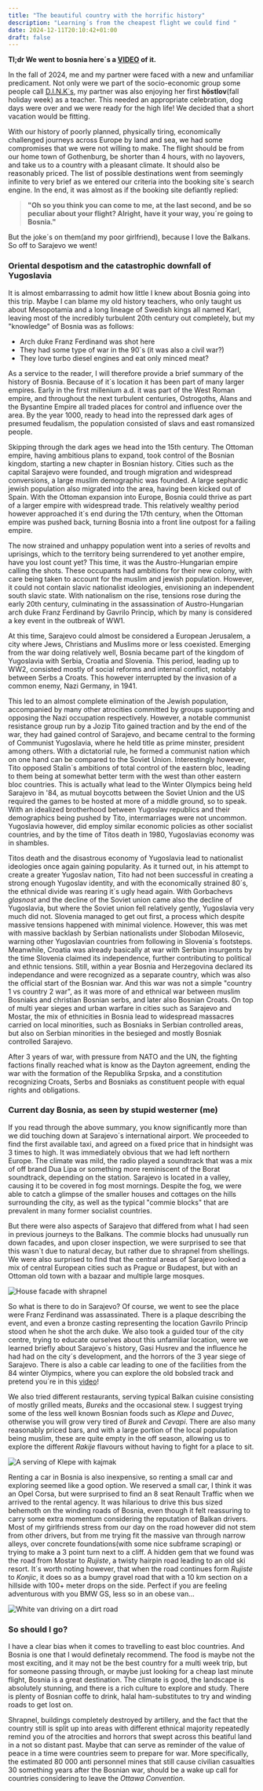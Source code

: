 ```yaml
---
title: "The beautiful country with the horrific history"
description: "Learning´s from the cheapest flight we could find "
date: 2024-12-11T20:10:42+01:00
draft: false
---
```

**Tl;dr We went to bosnia here´s a [VIDEO](https://www.youtube.com/watch?v=nwAZ1R2wLP0) of it.**

In the fall of 2024, me and my partner were faced with a new and unfamiliar predicament. Not only were we part of the socio-economic group some people  call [D.I.N.K´s](https://www.urbandictionary.com/define.php?term=D.I.N.K), my partner was also enjoying her first **höstlov**(fall holiday week) as a teacher. This needed an appropriate celebration, dog days were over and we were ready for the high life! We decided that a short vacation would be fitting.

With our history of poorly planned, physically tiring, economically challenged journeys across Europe by land and sea, we had some compromises that we were not willing to make. The flight should be from our home town of Gothenburg, be shorter than 4 hours, with no layovers, and take us to a country with a pleasant climate. It should also be reasonably priced. The list of possible destinations went from seemingly infinite to very brief as we entered our criteria into the booking site´s search engine. In the end, it was almost as if the booking site defiantly replied:
>**"Oh so you think you can come to me, at the last second, and be so peculiar about your flight? Alright, have it your way, you´re going to Bosnia."**

But the joke´s on them(and my poor girlfriend), because I love the Balkans. So off to Sarajevo we went!   

### Oriental despotism and the catastrophic downfall of Yugoslavia ###

It is almost embarrassing to admit how little I knew about Bosnia going into this trip. Maybe I can blame my old history teachers, who only taught us about Mesopotamia and a long lineage of Swedish kings all named Karl, leaving most of the incredibly turbulent 20th century out completely, but my "knowledge" of Bosnia was as follows:

* Arch duke Franz Ferdinand was shot here
* They had some type of war in the 90´s (it was also a civil war?)
* They love turbo diesel engines and eat only minced meat?

As a service to the reader, I will therefore provide a brief summary of the history of Bosnia. Because of it´s location it has been part of many larger empires. Early in the first millenium a.d. it was part of the West Roman empire, and throughout the next turbulent centuries, Ostrogoths, Alans and the Bysantine Empire all traded places for control and influence over the area. By the year 1000, ready to head into the repressed dark ages of presumed feudalism, the population consisted of slavs and east romansized people.

Skipping through the dark ages we head into the 15th century. The Ottoman empire, having ambitious plans to expand, took control of the Bosnian kingdom, starting a new chapter in Bosnian history. Cities such as the capital Sarajevo were founded, and trough migration and widespread conversions, a large muslim demographic was founded. A large sephardic jewish population also migrated into the area, having been kicked out of Spain. With the Ottoman expansion into Europe, Bosnia could thrive as part of a larger empire with widespread trade. This relatively wealthy period however approached it´s end during the 17th century, when the Ottoman empire was pushed back, turning Bosnia into a front line outpost for a failing empire.

The now strained and unhappy population went into a series of revolts and uprisings, which to the territory being surrendered to yet another empire, have you lost count yet? This time, it was the Austro-Hungarian empire calling the shots. These occupants had ambitions for their new colony, with care being taken to account for the muslim and jewish population. However, it could not contain slavic nationalist ideologies, envisioning an independent south slavic state. With nationalism on the rise, tensions rose during the early 20th century, culminating in the assassination of Austro-Hungarian arch duke Franz Ferdinand by Gavrilo Princip, which by many is considered a key event in the outbreak of WW1.

At this time, Sarajevo could almost be considered a European Jerusalem, a city where Jews, Christians and Muslims more or less coexisted. Emerging from the war doing relatively well, Bosnia became part of the kingdom of Yugoslavia with Serbia, Croatia and Slovenia. This period, leading up to WW2, consisted mostly of social reforms and internal conflict, notably between Serbs a Croats. This however interrupted by the invasion of a common enemy, Nazi Germany, in 1941.

This led to an almost complete elimination of the Jewish population, accompanied by many other atrocities committed by groups supporting and opposing the Nazi occupation respectively. However, a notable communist resistance group run by a Jozip Tito gained traction and by the end of the war, they had gained control of Sarajevo, and became central to the forming of Communist Yugoslavia, where he held title as prime minster, president among others. With a dictatorial rule, he formed a communist nation which on one hand can be compared to the Soviet Union. Interestingly however, Tito opposed Stalin´s ambitions of total control of the eastern bloc, leading to them being at somewhat better term with the west than other eastern bloc countries. This is actually what lead to the Winter Olympics being held Sarajevo in '84, as mutual boycotts between the Soviet Union and the US required the games to be hosted at more of a middle ground, so to speak. With an idealized brotherhood between Yugoslav republics and their demographics being pushed by Tito, intermarriages were not uncommon. Yugoslavia however, did employ similar economic policies as other socialist countries, and by the time of Titos death in 1980, Yugoslavias economy was in shambles.

Titos death and the disastrous economy of Yugoslavia lead to nationalist ideologies once again gaining popularity. As it turned out, in his attempt to create a greater Yugoslav nation, Tito had not been successful in creating a strong enough Yugoslav identity, and with the economically strained 80´s, the ethnical divide was rearing it´s ugly head again. With Gorbachevs *glasnost* and the decline of the Soviet union came also the decline of Yugoslavia, but where the Soviet union fell relatively gently, Yugoslavia very much did not. Slovenia managed to get out first, a process which despite massive tensions happened with minimal violence. However, this was met with massive backlash by Serbian nationalists under Slobodan Milosevic, warning other Yugoslavian countries from following in Slovenia´s footsteps. Meanwhile, Croatia was already basically at war with Serbian insurgents by the time Slovenia claimed its independence, further contributing to political and ethnic tensions. Still, within a year Bosnia and Herzegovina declared its independance and were recognized as a separate country, which was also the official start of the Bosnian war. And this war was not a simple "country 1 vs country 2 war", as it was more of and ethnical war between muslim Bosniaks and christian Bosnian serbs, and later also Bosnian Croats. On top of multi year sieges and urban warfare in cities such as Sarajevo and Mostar, the mix of ethnicities in Bosnia lead to widespread massacres carried on local minorities, such as Bosniaks in Serbian controlled areas, but also on Serbian minorities in the besieged and mostly Bosniak controlled Sarajevo.

After 3 years of war, with pressure from NATO and the UN, the fighting factions finally reached what is know as the Dayton agreement, ending the war with the formation of the Republika Srpska, and a constitution recognizing Croats, Serbs and Bosniaks as constituent people with equal rights and obligations.

### Current day Bosnia, as seen by stupid westerner (me) ###

If you read through the above summary, you know significantly more than we did touching down at Sarajevo´s international airport. We proceeded to find the first available taxi, and agreed on a fixed price that in hindsight was 3 times to high. It was immediately obvious that we had left northern Europe. The climate was mild, the radio played a soundtrack that was a mix of off brand Dua Lipa or something more reminiscent of the Borat soundtrack, depending on the station. Sarajevo is located in a valley, causing it to be covered in fog most mornings. Despite the fog, we were able to catch a glimpse of the smaller houses and cottages on the hills surrounding the city, as well as the typical "commie blocks" that are prevalent in many former socialist countries.

But there were also aspects of Sarajevo that differed from what I had seen in previous journeys to the Balkans. The commie blocks had unusually run down facades, and upon closer inspection, we were surprised to see that this wasn´t due to natural decay, but rather due to shrapnel from shellings. We were also surprised to find that the central areas of Sarajevo looked a mix of central European cities such as Prague or Budapest, but with an Ottoman old town with a bazaar and multiple large mosques.

![House facade with shrapnel](/images/blog/sarajevo_fasad.jpg "A building with holes from shrapnel")

So what is there to do in Sarajevo? Of course, we went to see the place were Franz Ferdinand was assassinated. There is a plaque describing the event, and even a bronze casting representing the location Gavrilo Princip stood when he shot the arch duke. We also took a guided tour of the city centre, trying to educate ourselves about this unfamiliar location, were we learned briefly about Sarajevo´s history, Gasi Husrev and the influence he had had on the city´s development, and the horrors of the 3 year siege of Sarajevo. There is also a cable car leading to one of the facilities from the 84 winter Olympics, where you can explore the old bobsled track and pretend you´re in this [video](https://www.youtube.com/watch?v=rl-wWHr_-ck&t=85s)!


We also tried different restaurants, serving typical Balkan cuisine consisting of mostly grilled meats, *Bureks* and the occasional stew. I suggest trying some of the less well known Bosnian foods such as *Klepe* and *Duvec*, otherwise you will grow very tired of *Burek* and *Cevapi*.
There are also many reasonably priced bars, and with a large portion of the local population being muslim, these are quite empty in the off season, allowing us to explore the different *Rakije* flavours without having to fight for a place to sit.

![A serving of Klepe with kajmak](/images/blog/knepe.jpg "Klepe, one of few Bosnian dishes that are not grilled")

Renting a car in Bosnia is also inexpensive, so renting a small car and exploring seemed like a good option. We reserved a small car, I think it was an Opel Corsa, but were surprised to find an 8 seat Renault Traffic when we arrived to the rental agency. It was hilarious to drive this bus sized behemoth on the winding roads of Bosnia, even though it felt reassuring to carry some extra momentum considering the reputation of Balkan drivers. Most of my girlfriends stress from our day on the road however did not stem from other drivers, but from me trying fit the massive van through narrow alleys, over concrete foundations(with some nice subframe scraping) or trying to make a 3 point turn next to a cliff. A hidden gem that we found was the road from Mostar to *Rujiste*, a twisty hairpin road leading to an old ski resort. It´s worth noting however, that when the road continues form *Rujiste* to *Konjic*, it does so as a bumpy gravel road that with a 10 km section on a hillside with 100+ meter drops on the side. Perfect if you are feeling adventurous with you BMW GS, less so in an obese van...

![White van driving on a dirt road](/images/blog/bosnia_car.png "Some Bosnian roads are a bit rough!")


### So should I go? ###
I have a clear bias when it comes to travelling to east bloc countries. And Bosnia is one that I would definetaly recommend. The food is maybe not the most exciting, and it may not be the best country for a multi week trip, but for someone passing through, or maybe just looking for a cheap last minute flight, Bosnia is a great destination. The climate is good, the landscape is absolutely stunning, and there is a rich culture to explore and study. There is plenty of Bosnian coffe to drink, halal ham-substitutes to try and winding roads to get lost on.

Shrapnel, buildings completely destroyed by artillery, and the fact that the country still is split up into areas with different ethnical majority repeatedly remind you of the atrocities and horrors that swept across this beatiful land in a not so distant past. Maybe that can serve as reminder of the value of peace in a time were countries seem to prepare for war. More specifically, the estimated 80 000 anti personnel mines that still cause civilian casualties 30 something years after the Bosnian war, should be a wake up call for countries considering to leave the *Ottawa Convention*.
